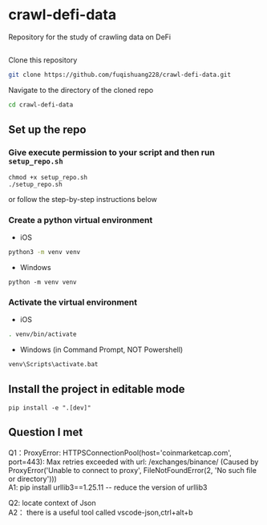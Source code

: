 # crawl-defi-data
Repository for the study of crawling data on DeFi

## 
Clone this repository

```bash
git clone https://github.com/fuqishuang228/crawl-defi-data.git
```

Navigate to the directory of the cloned repo

```bash
cd crawl-defi-data
```

## Set up the repo

### Give execute permission to your script and then run `setup_repo.sh`

```
chmod +x setup_repo.sh
./setup_repo.sh
```

or follow the step-by-step instructions below

### Create a python virtual environment

- iOS

```zsh
python3 -m venv venv
```

- Windows

```
python -m venv venv
```

### Activate the virtual environment

- iOS

```zsh
. venv/bin/activate
```

- Windows (in Command Prompt, NOT Powershell)

```zsh
venv\Scripts\activate.bat
```

## Install the project in editable mode

```
pip install -e ".[dev]"
```

## Question I met
Q1：ProxyError: HTTPSConnectionPool(host='coinmarketcap.com', port=443): Max retries exceeded with url: /exchanges/binance/ (Caused by ProxyError('Unable to connect to proxy', FileNotFoundError(2, 'No such file or directory')))\
A1: pip install urllib3==1.25.11 -- reduce the version of urllib3

Q2: locate context of Json\
A2： there is a useful tool called vscode-json,ctrl+alt+b